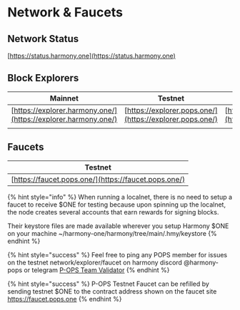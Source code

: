 # Network & Faucets

## Network Status

[https://status.harmony.one](https://status.harmony.one)

## Block Explorers

| Mainnet                                                        | Testnet                                                  | Devnet                                                     |
| -------------------------------------------------------------- | -------------------------------------------------------- | ---------------------------------------------------------- |
| [https://explorer.harmony.one/](https://explorer.harmony.one/) | [https://explorer.pops.one/](https://explorer.pops.one/) | [https://explorer.ps.hmny.io](https://explorer.ps.hmny.io) |
|                                                                |                                                          |                                                            |

## Faucets

| Testnet                                               |
| ----------------------------------------------------- |
| [https://faucet.pops.one/](https://faucet.pops.one/)  |

{% hint style="info" %}
When running a localnet, there is no need to setup a faucet to receive $ONE for testing because upon spinning up the localnet, the node creates several accounts that earn rewards for signing blocks.

Their keystore files are made available wherever you setup Harmony $ONE on your machine \~/harmony-one/harmony/tree/main/.hmy/keystore
{% endhint %}

{% hint style="success" %}
Feel free to ping any POPS member for issues on the testnet network/explorer/faucet on harmony discord @harmony-pops or telegram [P-OPS Team Validator](https://t.me/POPS\_Team\_Validator)
{% endhint %}

{% hint style="success" %}
P-OPS Testnet Faucet can be refilled by sending testnet $ONE to the contract address shown on the faucet site https://faucet.pops.one
{% endhint %}
